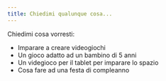 ```yaml
---
title: Chiedimi qualunque cosa...
---
```


Chiedimi cosa vorresti:

- Imparare a creare videogiochi
- Un gioco adatto ad un bambino di 5 anni
- Un videgioco per il tablet per imparare lo spazio
- Cosa fare ad una festa di compleanno
